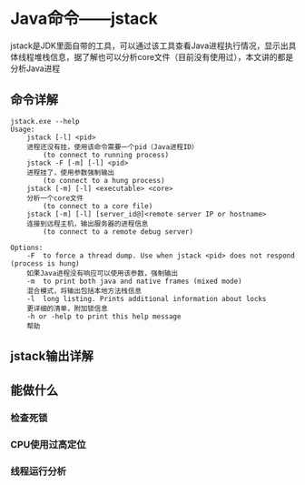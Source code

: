 # Java命令——jstack
jstack是JDK里面自带的工具，可以通过该工具查看Java进程执行情况，显示出具体线程堆栈信息，据了解也可以分析core文件（目前没有使用过），本文讲的都是分析Java进程

## 命令详解
```
jstack.exe --help
Usage:
    jstack [-l] <pid>
    进程还没有挂，使用该命令需要一个pid（Java进程ID）
        (to connect to running process)
    jstack -F [-m] [-l] <pid>
    进程挂了，使用参数强制输出
        (to connect to a hung process)
    jstack [-m] [-l] <executable> <core>
    分析一个core文件
        (to connect to a core file)
    jstack [-m] [-l] [server_id@]<remote server IP or hostname>
    连接到远程主机，输出服务器的进程信息
        (to connect to a remote debug server)

Options:
    -F  to force a thread dump. Use when jstack <pid> does not respond (process is hung)
    如果Java进程没有响应可以使用该参数，强制输出
    -m  to print both java and native frames (mixed mode)
    混合模式，将输出包括本地方法栈信息
    -l  long listing. Prints additional information about locks
    更详细的清单，附加锁信息
    -h or -help to print this help message
    帮助
```
## jstack输出详解

## 能做什么
### 检查死锁
### CPU使用过高定位
### 线程运行分析